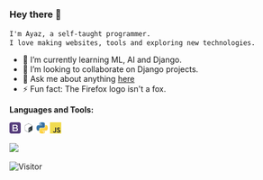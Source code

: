 

<!--
**rebel47/rebel47** is a ✨ _special_ ✨ repository because its `README.md` (this file) appears on your GitHub profile.

Here are some ideas to get you started:

- 🔭 I’m currently working on ...
- 🌱 I’m currently learning ...
- 👯 I’m looking to collaborate on ...
- 🤔 I’m looking for help with ...
- 💬 Ask me about ...
- 📫 How to reach me: ...
- 😄 Pronouns: ...
- ⚡ Fun fact: ...
-->

### Hey there 👋
```
I'm Ayaz, a self-taught programmer. 
I love making websites, tools and exploring new technologies. 

```

- 🌱 I’m currently learning ML, AI and Django.
- 👯 I’m looking to collaborate on Django projects.
- 💬 Ask me about anything [here](https://twitter.com/ayaz_rebel47)
- ⚡ Fun fact: The Firefox logo isn't a fox.

**Languages and Tools:**

<code><img height="20" title="BootStrap" src="/assets/bootstrap.png"></code>
<code><img height="20" title="Bash" src="/assets/bash.png"></code>
<code><img height="20" title="Python" src="/assets/python.jpg"></code>
<code><img height="20" title="JavaScript" src="/assets/javascript.png"></code>
<!-- <code><img height="20" title="React" src="/assets/react.png"></code> -->


<!--Ayaz's Github Stats -->
<img src = "https://github-readme-stats.vercel.app/api?username=rebel47&show_icons=true&title_color=0984e3&icon_color=79ff97&text_color=fff&bg_color=151515&line_height=27&hide=stars" />


![Visitor](https://visitor-badge.laobi.icu/badge?page_id=rebel47.rebel47)
